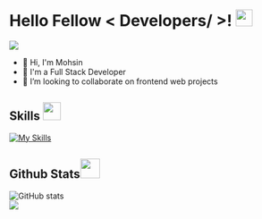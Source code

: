 <h1> Hello Fellow < Developers/ >! <img src = "https://raw.githubusercontent.com/MartinHeinz/MartinHeinz/master/wave.gif" width = 30px> </h1>
<p align='center'>
</p>

<p>
  <a href="https://github.com/DenverCoder1/readme-typing-svg"><img src="https://readme-typing-svg.herokuapp.com?&font=IBM+Plex+Sans&color=abcdef&size=20&lines=Welcome+to+my+GitHub+Profile!;I'm+a+Web+Developer;" /></a>
</p>

- 👋 Hi, I'm Mohsin
- 💼 I'm a Full Stack Developer
- 👯 I’m looking to collaborate on frontend web projects

<h2> Skills <img src = "https://media2.giphy.com/media/QssGEmpkyEOhBCb7e1/giphy.gif?cid=ecf05e47a0n3gi1bfqntqmob8g9aid1oyj2wr3ds3mg700bl&rid=giphy.gif" width = 32px> </h2>

[![My Skills](https://skillicons.dev/icons?i=react,redux,django,bootstrap,tailwind,docker,ts)](https://skillicons.dev)

 

<h2> Github Stats<img src = "https://i.pinimg.com/originals/65/c4/f4/65c4f452571be1261e9c623f7da488ac.gif" width = 35px> </h2>


![GitHub stats](https://github-readme-stats.vercel.app/api?username=Mohsin-mw&show_icons=true&count_private=true&include_all_commits=true&theme=algolia)<br>
<img align="center" src="https://github-readme-streak-stats.herokuapp.com/?user=Mohsin-mw&theme=algolia&hide_border=true"/><br><br>


    
